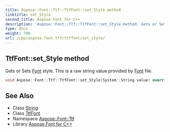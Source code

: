 ```yaml
---
title: Aspose::Font::Ttf::TtfFont::set_Style method
linktitle: set_Style
second_title: Aspose.Font for C++
description: 'Aspose::Font::Ttf::TtfFont::set_Style method. Gets or Sets Font style. This is a raw string value provided by Font file in C++.'
type: docs
weight: 700
url: /cpp/aspose.font.ttf/ttffont/set_style/
---
```

## TtfFont::set_Style method


Gets or Sets [Font](../../../aspose.font/font/) style. This is a raw string value provided by [Font](../../../aspose.font/font/) file.

```cpp
void Aspose::Font::Ttf::TtfFont::set_Style(System::String value) override
```

## See Also

* Class [String](../../../system/string/)
* Class [TtfFont](../)
* Namespace [Aspose::Font::Ttf](../../)
* Library [Aspose.Font for C++](../../../)
